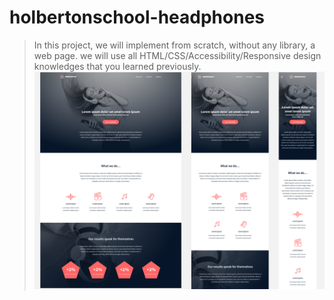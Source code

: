 # holbertonschool-headphones
> In this project, we will implement from scratch, without any library, a web page. we will use all HTML/CSS/Accessibility/Responsive design knowledges that you learned previously.
![Alt text](<Captura desde 2023-08-24 08-19-45.png>)